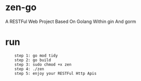 # zen-go
A RESTFul Web Project Based On Golang Within gin And gorm

# run
```$xslt
    step 1: go mod tidy
    step 2: go build
    step 3: sudo chmod +x zen
    step 4: ./zen
    step 5: enjoy your RESTFul Http Apis
```